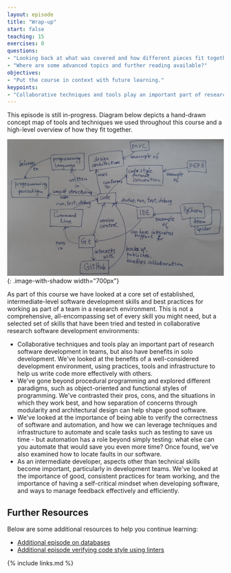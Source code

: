 ```yaml
---
layout: episode
title: "Wrap-up"
start: false
teaching: 15
exercises: 0
questions:
- "Looking back at what was covered and how different pieces fit together"
- "Where are some advanced topics and further reading available?"
objectives:
- "Put the course in context with future learning."
keypoints:
- "Collaborative techniques and tools play an important part of research software development in teams"
---
```


This episode is still in-progress. Diagram below depicts a hand-drawn concept map of tools and techniques we used 
throughout this course and a high-level overview of how they fit together.

![Overview of tools and techniques covered in the course](../fig/course-concept-map.png){: .image-with-shadow width="700px"}

As part of this course we have looked at a core set of established, intermediate-level software development skills and best practices for working as part of a team in a research environment. This is not a comprehensive, all-encompassing set of every skill you might need, but a selected set of skills that have been tried and tested in collaborative research software development environments:

- Collaborative techniques and tools play an important part of research software development in teams, but also have benefits in solo development. We've looked at the benefits of a well-considered development environment, using practices, tools and infrastructure to help us write code more effectively with others.
- We've gone beyond procedural programming and explored different paradigms, such as object-oriented and functional styles of programming. We've contrasted their pros, cons, and the situations in which they work best, and how separation of concerns through modularity and architectural design can help shape good software.
- We've looked at the importance of being able to verify the correctness of software and automation, and how we can leverage techniques and infrastructure to automate and scale tasks such as testing to save us time - but automation has a role beyond simply testing: what else can you automate that would save you even more time? Once found, we've also examined how to locate faults in our software.
- As an intermediate developer, aspects other than technical skills become important, particularly in development teams. We've looked at the importance of good, consistent practices for team working, and the importance of having a self-critical mindset when developing software,  and ways to manage feedback effectively and efficiently.

## Further Resources
Below are some additional resources to help you continue learning:

- [Additional episode on databases](../databases)
- [Additional episode verifying code style using linters](../verifying-code-style-linters)

{% include links.md %}
